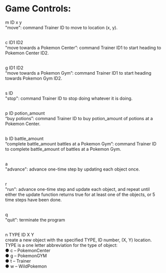 # Game Controls:

m ID x y<br>
"move": command Trainer ID to move to location (x, y).<br><br>
  
c ID1 ID2<br>
  "move towards a Pokemon Center”: command Trainer ID1 to start heading to Pokemon Center ID2.<br><br>
  
g ID1 ID2<br>
  “move towards a Pokemon Gym”: command Trainer ID1 to start heading towards Pokemon Gym ID2.<br><br>
  
s ID<br>
  "stop": command Trainer ID to stop doing whatever it is doing.<br><br>
  
p ID potion_amount<br>
  “buy potions”: command Trainer ID to buy potion_amount of potions at a Pokemon Center.<br><br>
  
b ID battle_amount<br>
  “complete battle_amount battles at a Pokemon Gym”: command Trainer ID to complete battle_amount of battles at a Pokemon Gym.<br><br>
  
a<br>
  "advance": advance one-time step by updating each object once.<br><br>
  
r<br>
  "run": advance one-time step and update each object, and repeat until either the update function returns true for at least one of the objects, or 5 time steps have been done.<br><br>
  
q<br>
  "quit": terminate the program<br><br>
  
n TYPE ID X Y<br>
  create a new object with the specified TYPE, ID number, (X, Y) location.<br>
  TYPE is a one letter abbreviation for the type of object:<br>
    ● c – PokemonCenter<br>
    ● g – PokemonGYM<br>
    ● t – Trainer<br>
    ● w – WildPokemon<br><br><br>
    
